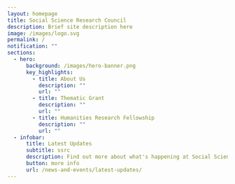 ```yaml
---
layout: homepage
title: Social Science Research Council
description: Brief site description here
image: /images/logo.svg
permalink: /
notification: ""
sections:
  - hero:
      background: /images/hero-banner.png
      key_highlights:
        - title: About Us
          description: ""
          url: ""
        - title: Thematic Grant
          description: ""
          url: ""
        - title: Humanities Research Fellowship
          description: ""
          url: ""
  - infobar:
      title: Latest Updates
      subtitle: ssrc
      description: Find out more about what's happening at Social Science Research Council
      button: more info
      url: /news-and-events/latest-updates/
---
```


